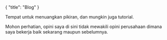 {
	"title": "Blog"
}

Tempat untuk menuangkan pikiran, dan mungkin juga tutorial.

Mohon perhatian, opini saya di sini tidak mewakili opini perusahaan dimana saya bekerja baik sekarang maupun sebelumnya.
